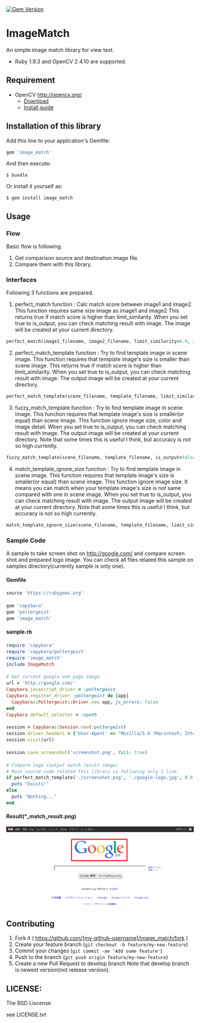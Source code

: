 [![Gem Version](https://badge.fury.io/rb/image_match.svg)](http://badge.fury.io/rb/image_match)

# ImageMatch

An simple image match library for view test.

* Ruby 1.9.3 and OpenCV 2.4.10 are supported.

## Requirement

* OpenCV <http://opencv.org/>
  * [Download](http://opencv.org/downloads.html)
  * [Install guide](http://docs.opencv.org/doc/tutorials/introduction/table_of_content_introduction/table_of_content_introduction.html#table-of-content-introduction)

## Installation of this library

Add this line to your application's Gemfile:

```ruby
gem 'image_match'
```

And then execute:

    $ bundle

Or install it yourself as:

    $ gem install image_match

## Usage

### Flow

Basic flow is following.

1. Get comparison source and  destination image file.
2. Compare them with this library.

### Interfaces

Following 3 functions are prepared.

1. perfect_match function : 
  Calc match score between image1 and image2.
  This function requires same size image as image1 and image2
  This returns true if match score is higher than limit_similarity.
  When you set true to is_output, you can check matching result with image.
  The image will be created at your current directory.
  
  ```ruby
  perfect_match(image1_filename, image2_filename, limit_similarity=0.9, is_output=false)
  ```

2. perfect_match_template function : 
  Try to find template image in scene image.
  This function requires that template image's size is smaller than scene image.
  This returns true if match score is higher than limit_similarity.
  When you set true to is_output, you can check matching result with image.
  The output image will be created at your current directory.
  
  ```ruby
  perfect_match_template(scene_filename, template_filename, limit_similarity=0.9, is_output=false)
  ```

3. fuzzy_match_template function : 
  Try to find template image in scene image.
  This function requires that template image's size is smaller(or equal) than scene image.
  This function ignore image size, color and image detail.
  When you set true to is_output, you can check matching result with image.
  The output image will be created at your current directory.
  Note that some times this is useful I think, but accuracy is not so high currently.

  ```ruby
  fuzzy_match_template(scene_filename, template_filename, is_output=false)
  ```

4. match_template_ignore_size function : 
  Try to find template image in scene image.
  This function requires that template image's size is smaller(or equal) than scene image.
  This function ignore image size.
  It means you can match when your template image's size is not same compared with one in scene image.
  When you set true to is_output, you can check matching result with image.
  The output image will be created at your current directory.
  Note that some times this is useful I think, but accuracy is not so high currently.

  ```ruby
  match_template_ignore_size(scene_filename, template_filename, limit_similarity=0.9, is_output=false)
  ```

### Sample Code

A sample to take screen shot on http://google.com/ and compare screen shot and prepared logo image.
You can check all files related this sample on samples directory(currently sample is only one).

#### Gemfile

```ruby
source 'https://rubygems.org'

gem 'capybara'
gem 'poltergeist'
gem 'image_match'
```

#### sample.rb

```ruby
require 'capybara'
require 'capybara/poltergeist'
require 'image_match'
include ImageMatch

# Get current google web page image
url = 'http://google.com/'
Capybara.javascript_driver = :poltergeist
Capybara.register_driver :poltergeist do |app|
  Capybara::Poltergeist::Driver.new app, js_errors: false
end
Capybara.default_selector = :xpath

session = Capybara::Session.new(:poltergeist)
session.driver.headers = {'User-Agent' => "Mozilla/5.0 (Macintosh; Intel Mac OS X)"}
session.visit(url)

session.save_screenshot('screenshot.png', full: true)

# Compare logo (output match result image)
# Main source code related this library is following only 1 line
if perfect_match_template('./screenshot.png', './google-logo.jpg', 0.9, true)
  puts "Exists!"
else
  puts "Nothing..."
end

```

#### Result(*_match_result.png)

![result](https://raw.githubusercontent.com/zuqqhi2/image_match/master/samples/taking_screenshot_and_match/1416131348_match_result.png "result")

## Contributing

1. Fork it ( https://github.com/[my-github-username]/image_match/fork )
2. Create your feature branch (`git checkout -b feature/my-new-feature`)
3. Commit your changes (`git commit -am 'Add some feature'`)
4. Push to the branch (`git push origin feature/my-new-feature`)
5. Create a new Pull Request to develop branch
Note that develop branch is newest version(not release version).

## LICENSE:

The BSD Liscense

see LICENSE.txt
